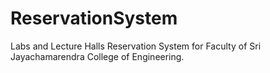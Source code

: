 # ReservationSystem
 Labs and Lecture Halls Reservation System for Faculty of Sri Jayachamarendra College of Engineering.
